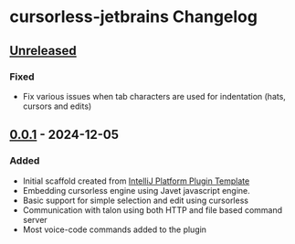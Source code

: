 # cursorless-jetbrains Changelog

## [Unreleased]

### Fixed

- Fix various issues when tab characters are used for indentation (hats, cursors and edits)

## [0.0.1] - 2024-12-05

### Added

- Initial scaffold created from [IntelliJ Platform Plugin Template](https://github.com/JetBrains/intellij-platform-plugin-template)
- Embedding cursorless engine using Javet javascript engine.
- Basic support for simple selection and edit using cursorless
- Communication with talon using both HTTP and file based command server
- Most voice-code commands added to the plugin

[Unreleased]: https://github.com/asoee/cursorless-jetbrains/compare/v0.0.1...HEAD
[0.0.1]: https://github.com/asoee/cursorless-jetbrains/commits/v0.0.1
